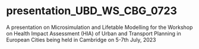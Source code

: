 # presentation_UBD_WS_CBG_0723
A presentation on Microsimulation and Lifetable Modelling for the Workshop on Health Impact Assessment (HIA) of Urban and Transport Planning in European Cities being held in Cambridge on 5-7th July, 2023
